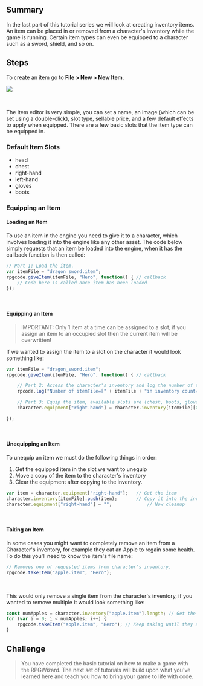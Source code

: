 ## Summary
In the last part of this tutorial series we will look at creating inventory items. An item can be placed in or removed from a character's inventory while the game is running. Certain item types can even be equipped to a character such as a sword, shield, and so on.

## Steps
To create an item go to **File > New > New Item**.

![](images/my_first_game/11_new_item/images/1.png)

<br/>

The item editor is very simple, you can set a name, an image (which can be set using a double-click), slot type, sellable price, and a few default effects to apply when equipped. There are a few basic slots that the item type can be equipped in.

### Default Item Slots
* head
* chest
* right-hand
* left-hand
* gloves
* boots

### Equipping an Item

#### Loading an Item
To use an item in the engine you need to give it to a character, which involves loading it into the engine like any other asset. The code below simply requests that an item be loaded into the engine, when it has the callback function is then called:
```javascript
// Part 1: Load the item.
var itemFile = "dragon_sword.item";
rpgcode.giveItem(itemFile, "Hero", function() { // callback
	// Code here is called once item has been loaded
});
```

<br/>

#### Equipping an Item
> IMPORTANT: Only 1 item at a time can be assigned to a slot, if you assign an item to an occupied slot then the current item will be overwritten!

If we wanted to assign the item to a slot on the character it would look something like:
```javascript
var itemFile = "dragon_sword.item";
rpgcode.giveItem(itemFile, "Hero", function() { // callback

	// Part 2: Access the character's inventory and log the number of them.
	rpcode.log("Number of itemFile=[" + itemFile + "in inventory count=[" + character.inventory[itemFile].length + "]");

	// Part 3: Equip the item, available slots are (chest, boots, gloves, head, right-hand, left-hand).
	character.equipment["right-hand"] = character.inventory[itemFile][0];

});
```

<br/>

#### Unequipping an Item
To unequip an item we must do the following things in order:

1. Get the equipped item in the slot we want to unequip
2. Move a copy of the item to the character's inventory
3. Clear the equipment after copying to the inventory.

```javascript
var item = character.equipment["right-hand"];	// Get the item
character.inventory[itemFile].push(item); 		// Copy it into the inventory
character.equipment["right-hand"] = "";			 	// Now cleanup
```

<br/>

#### Taking an Item
In some cases you might want to completely remove an item from a Character's inventory, for example they eat an Apple to regain some health. To do this you'll need to know the item's file name:

```javascript
// Removes one of requested items from character's inventory.
rpgcode.takeItem("apple.item", "Hero");
```

<br/>

This would only remove a single item from the character's inventory, if you wanted to remove multiple it would look something like:

```javascript
const numApples = character.inventory["apple.item"].length; // Get the number of apples present
for (var i = 0; i < numApples; i++) {
	rpgcode.takeItem("apple.item", "Hero"); // Keep taking until they are all gone
}
```

## Challenge
> You have completed the basic tutorial on how to make a game with the RPGWizard. The next set of tutorials will build upon what you've learned here and teach you how to bring your game to life with code.
